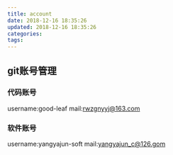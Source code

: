 ```yaml
---
title: account
date: 2018-12-16 18:35:26
updated: 2018-12-16 18:35:26
categories:
tags:
---
```

## git账号管理
### 代码账号
username:good-leaf
mail:rwzgnyyj@163.com
### 软件账号
username:yangyajun-soft
mail:yangyajun_c@126.gom
